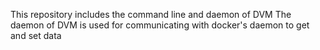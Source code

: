 This repository includes the command line and daemon of DVM
The daemon of DVM is used for communicating with docker's daemon to get and set data
